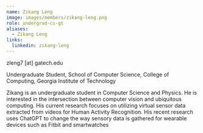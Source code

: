 ```yaml
---
name: Zikang Leng
image: images/members/zikang-leng.png
role: undergrad-cs-gt
aliases:
  - Zikang Leng
links:
  linkedin: zikang-leng 
---
```


zleng7 [at] gatech.edu

Undergraduate Student, School of Computer Science, College of Computing, Georgia Institute of Technology

Zikang is an undergraduate student in Computer Science and Physics. He is interested in the intersection between computer vision and ubiquitous computing. His current research focuses on utilizing virtual sensor data extracted from videos for Human Activity Recognition. His recent research uses ChatGPT to change the way sensory data is gathered for wearable devices such as Fitbit and smartwatches


